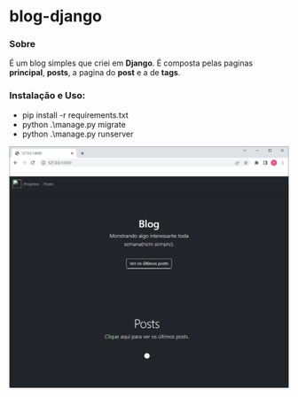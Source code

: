 # blog-django

### Sobre

É um blog simples que criei em **Django**. É composta pelas paginas **principal**, **posts**, a pagina do **post** e a de **tags**.

### Instalação e Uso:
* pip install -r requirements.txt
* python .\manage.py migrate
* python .\manage.py runserver


![Landing Page](https://github.com/Bruno8666/blog-django/blob/main/exemplo/landing.png)
